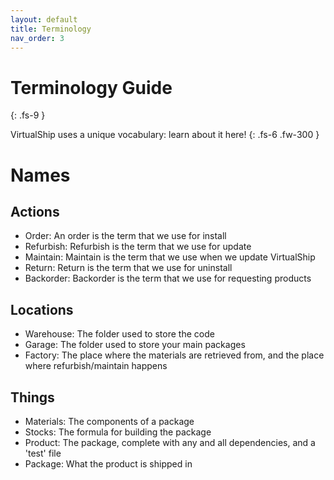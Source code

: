 ```yaml
---
layout: default
title: Terminology
nav_order: 3
---
```


# Terminology Guide
{: .fs-9 }

VirtualShip uses a unique vocabulary: learn about it here!
{: .fs-6 .fw-300 }

# Names
## Actions
* Order: An order is the term that we use for install
* Refurbish: Refurbish is the term that we use for update
* Maintain: Maintain is the term that we use when we update VirtualShip
* Return: Return is the term that we use for uninstall
* Backorder: Backorder is the term that we use for requesting products
## Locations
* Warehouse: The folder used to store the code
* Garage: The folder used to store your main packages
* Factory: The place where the materials are retrieved from, and the place where refurbish/maintain happens
## Things
* Materials: The components of a package
* Stocks: The formula for building the package
* Product: The package, complete with any and all dependencies, and a 'test' file
* Package: What the product is shipped in
